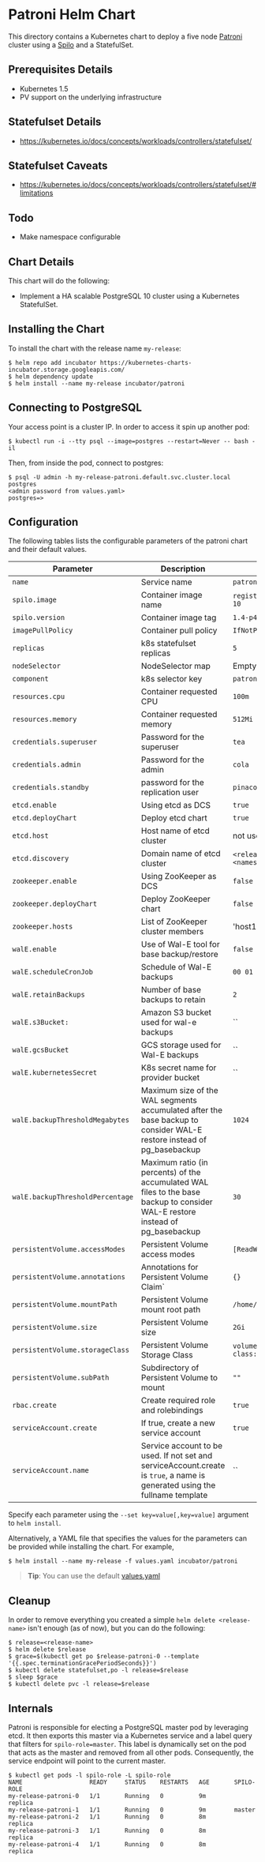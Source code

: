 # Patroni Helm Chart

This directory contains a Kubernetes chart to deploy a five node [Patroni](https://github.com/zalando/patroni/) cluster using a [Spilo](https://github.com/zalando/spilo) and a StatefulSet.

## Prerequisites Details
* Kubernetes 1.5
* PV support on the underlying infrastructure

## Statefulset Details
* https://kubernetes.io/docs/concepts/workloads/controllers/statefulset/

## Statefulset Caveats
* https://kubernetes.io/docs/concepts/workloads/controllers/statefulset/#limitations

## Todo
* Make namespace configurable

## Chart Details
This chart will do the following:

* Implement a HA scalable PostgreSQL 10 cluster using a Kubernetes StatefulSet.

## Installing the Chart

To install the chart with the release name `my-release`:

```console
$ helm repo add incubator https://kubernetes-charts-incubator.storage.googleapis.com/
$ helm dependency update
$ helm install --name my-release incubator/patroni
```

## Connecting to PostgreSQL

Your access point is a cluster IP. In order to access it spin up another pod:

```console
$ kubectl run -i --tty psql --image=postgres --restart=Never -- bash -il
```

Then, from inside the pod, connect to postgres:

```console
$ psql -U admin -h my-release-patroni.default.svc.cluster.local postgres
<admin password from values.yaml>
postgres=>
```

## Configuration

The following tables lists the configurable parameters of the patroni chart and their default values.

|       Parameter                   |           Description                     |                         Default                     |
|-----------------------------------|-------------------------------------------|-----------------------------------------------------|
| `name`                            | Service name                              | `patroni`                                           |
| `spilo.image`                     | Container image name                      | `registry.opensource.zalan.do/acid/spilo-10`        |
| `spilo.version`                   | Container image tag                       | `1.4-p4`                                            |
| `imagePullPolicy`                 | Container pull policy                     | `IfNotPresent`                                      |
| `replicas`                        | k8s statefulset replicas                  | `5`                                                 |
| `nodeSelector`                    | NodeSelector map                          | Empty                                               |
| `component`                       | k8s selector key                          | `patroni`                                           |
| `resources.cpu`                   | Container requested CPU                   | `100m`                                              |
| `resources.memory`                | Container requested memory                | `512Mi`                                             |
| `credentials.superuser`           | Password for the superuser                | `tea`                                               |
| `credentials.admin`               | Password for the admin                    | `cola`                                              |
| `credentials.standby`             | password for the replication user         | `pinacolada`                                        |
| `etcd.enable`                     | Using etcd as DCS                         | `true`                                              |
| `etcd.deployChart`                | Deploy etcd chart                         | `true`                                              |
| `etcd.host`                       | Host name of etcd cluster                 | not used (`etcd.discovery`) is used instead)        |
| `etcd.discovery`                  | Domain name of etcd cluster               | `<release-name>-etcd.<namespace>.svc.cluster.local` |
| `zookeeper.enable`                | Using ZooKeeper as DCS                    | `false`                                             |
| `zookeeper.deployChart`           | Deploy ZooKeeper chart                    | `false`                                             |
| `zookeeper.hosts`                 | List of ZooKeeper cluster members         | 'host1:port1','host2:port2','etc...'                |
| `walE.enable`                     | Use of Wal-E tool for base backup/restore | `false`                                             |
| `walE.scheduleCronJob`            | Schedule of Wal-E backups                 | `00 01 * * *`                                       |
| `walE.retainBackups`              | Number of base backups to retain          | `2`                                                 |
| `walE.s3Bucket:`                  | Amazon S3 bucket used for wal-e backups   | ``                                                  |
| `walE.gcsBucket`                  | GCS storage used for Wal-E backups        | ``                                                  |
| `walE.kubernetesSecret`           | K8s secret name for provider bucket       | ``                                                  |
| `walE.backupThresholdMegabytes`   | Maximum size of the WAL segments accumulated after the base backup to consider WAL-E restore instead of pg_basebackup | `1024` |
| `walE.backupThresholdPercentage`  | Maximum ratio (in percents) of the accumulated WAL files to the base backup to consider WAL-E restore instead of pg_basebackup | `30` |
| `persistentVolume.accessModes`    | Persistent Volume access modes            | `[ReadWriteOnce]`                                   |
| `persistentVolume.annotations`    | Annotations for Persistent Volume Claim`  | `{}`                                                |
| `persistentVolume.mountPath`      | Persistent Volume mount root path         | `/home/postgres/pgdata`                             |
| `persistentVolume.size`           | Persistent Volume size                    | `2Gi`                                               |
| `persistentVolume.storageClass`   | Persistent Volume Storage Class           | `volume.alpha.kubernetes.io/storage-class: default` |
| `persistentVolume.subPath`        | Subdirectory of Persistent Volume to mount | `""` |
| `rbac.create`                     | Create required role and rolebindings     | `true`                                              |
| `serviceAccount.create`           | If true, create a new service account	    | `true`                                              |
| `serviceAccount.name`             | Service account to be used. If not set and serviceAccount.create is `true`, a name is generated using the fullname template | ``  

Specify each parameter using the `--set key=value[,key=value]` argument to `helm install`.

Alternatively, a YAML file that specifies the values for the parameters can be provided while installing the chart. For example,

```console
$ helm install --name my-release -f values.yaml incubator/patroni
```

> **Tip**: You can use the default [values.yaml](values.yaml)

## Cleanup

In order to remove everything you created a simple `helm delete <release-name>` isn't enough (as of now), but you can do the following:

```console
$ release=<release-name>
$ helm delete $release
$ grace=$(kubectl get po $release-patroni-0 --template '{{.spec.terminationGracePeriodSeconds}}')
$ kubectl delete statefulset,po -l release=$release
$ sleep $grace
$ kubectl delete pvc -l release=$release
```

## Internals

Patroni is responsible for electing a PostgreSQL master pod by leveraging etcd.
It then exports this master via a Kubernetes service and a label query that filters for `spilo-role=master`.
This label is dynamically set on the pod that acts as the master and removed from all other pods.
Consequently, the service endpoint will point to the current master.

```console
$ kubectl get pods -l spilo-role -L spilo-role
NAME                   READY     STATUS    RESTARTS   AGE       SPILO-ROLE
my-release-patroni-0   1/1       Running   0          9m        replica
my-release-patroni-1   1/1       Running   0          9m        master
my-release-patroni-2   1/1       Running   0          8m        replica
my-release-patroni-3   1/1       Running   0          8m        replica
my-release-patroni-4   1/1       Running   0          8m        replica
```
